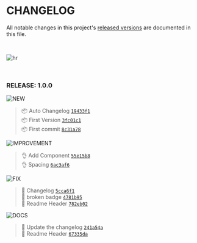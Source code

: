 # CHANGELOG

All notable changes in this project's [released versions](https://github.com/ahmadawais/Styled-Responsive-Media-Queries/releases) are documented in this file.

<br>

![hr](https://raw.githubusercontent.com/ahmadawais/shades-of-purple-vscode/master/images/hr.png)

<br>

### RELEASE: 1.0.0

![NEW](https://img.shields.io/badge/-NEW-gray.svg?colorB=3778FF)

> 📦 Auto Changelog [`19433f1`](https://github.com/ahmadawais/Styled-Responsive-Media-Queries/commit/19433f166497ae8bdc58998e4e3b66e44f0f1289) <br>
> 📦 First Version [`3fc01c1`](https://github.com/ahmadawais/Styled-Responsive-Media-Queries/commit/3fc01c1048e570aefa0259a366a7d3c921ac15b3) <br>
> 📦 First commit [`8c31a78`](https://github.com/ahmadawais/Styled-Responsive-Media-Queries/commit/8c31a784c57f65fd101ec641b0cfb67ce02a5f8f) <br>

![IMPROVEMENT](https://img.shields.io/badge/-IMPROVEMENT-gray.svg?colorB=39AA54)

> 👌 Add Component [`55e15b8`](https://github.com/ahmadawais/Styled-Responsive-Media-Queries/commit/55e15b8ed32a1da268df69b11982ac576fe51a29) <br>
> 👌 Spacing [`6ac3af6`](https://github.com/ahmadawais/Styled-Responsive-Media-Queries/commit/6ac3af60fb2b6dbe9edf3ed7313694b12537e7ca) <br>

![FIX](https://img.shields.io/badge/-FIX-gray.svg?colorB=ff6347)

> 🐛 Changelog [`5cca6f1`](https://github.com/ahmadawais/Styled-Responsive-Media-Queries/commit/5cca6f12a059c0aa7ff76ba3556706186c7bb52b) <br>
> 🐛 broken badge [`4781b95`](https://github.com/ahmadawais/Styled-Responsive-Media-Queries/commit/4781b95db4ee5fa3ca0ecc3f7a248fa01a6673a4) <br>
> 🐛 Readme Header [`782eb02`](https://github.com/ahmadawais/Styled-Responsive-Media-Queries/commit/782eb026399f397e9a8cefa616a2fb2753e49a0a) <br>

![DOCS](https://img.shields.io/badge/-DOCS-gray.svg?colorB=978CD4)

>  📖 Update the changelog [`241a54a`](https://github.com/ahmadawais/Styled-Responsive-Media-Queries/commit/241a54a7b20bf5cb7fad1b7807d658b0736666f2) <br>
> 📖 Readme Header [`67335da`](https://github.com/ahmadawais/Styled-Responsive-Media-Queries/commit/67335da5db4bb48964f935217f259ccb6071fb12) <br>

<br>
